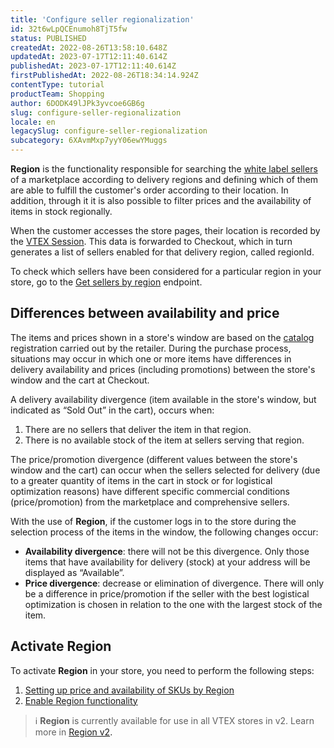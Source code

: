 ```yaml
---
title: 'Configure seller regionalization'
id: 32t6wLpQCEnumoh8TjT5fw
status: PUBLISHED
createdAt: 2022-08-26T13:58:10.648Z
updatedAt: 2023-07-17T12:11:40.614Z
publishedAt: 2023-07-17T12:11:40.614Z
firstPublishedAt: 2022-08-26T18:34:14.924Z
contentType: tutorial
productTeam: Shopping
author: 6DODK49lJPk3yvcoe6GB6g
slug: configure-seller-regionalization
locale: en
legacySlug: configure-seller-regionalization
subcategory: 6XAvmMxp7yyY06ewYMuggs
---
```


**Region** is the functionality responsible for searching the [white label sellers](https://help.vtex.com/en/tutorial/seller-white-label--5orlGHyDHGAYciQ64oEgKa#) of a marketplace according to delivery regions and defining which of them are able to fulfill the customer's order according to their location. In addition, through it it is also possible to filter prices and the availability of items in stock regionally.

When the customer accesses the store pages, their location is recorded by the [VTEX Session](https://help.vtex.com/en/tutorial/vtex-session-visao-geral-do-sistema-de-sessoes--6C4Edou6bYqqEAOCAg2MQQ#). This data is forwarded to Checkout, which in turn generates a list of sellers enabled for that delivery region, called regionId.

To check which sellers have been considered for a particular region in your store, go to the [Get sellers by region](https://developers.vtex.com/vtex-rest-api/reference/getsellersbyregion) endpoint.

## Differences between availability and price

The items and prices shown in a store's window are based on the [catalog](https://help.vtex.com/en/tracks/catalogo-101--5AF0XfnjfWeopIFBgs3LIQ/3rA2tTpIoEXdv2nzC27zxR#) registration carried out by the retailer. During the purchase process, situations may occur in which one or more items have differences in delivery availability and prices (including promotions) between the store's window and the cart at Checkout.

A delivery availability divergence (item available in the store's window, but indicated as “Sold Out” in the cart), occurs when:

1. There are no sellers that deliver the item in that region.
2. There is no available stock of the item at sellers serving that region.

The price/promotion divergence (different values ​​between the store's window and the cart) can occur when the sellers selected for delivery (due to a greater quantity of items in the cart in stock or for logistical optimization reasons) have different specific commercial conditions (price/promotion) from the marketplace and comprehensive sellers.

With the use of **Region**, if the customer logs in to the store during the selection process of the items in the window, the following changes occur:
- **Availability divergence**: there will not be this divergence. Only those items that have availability for delivery (stock) at your address will be displayed as “Available”.
- **Price divergence**: decrease or elimination of divergence. There will only be a difference in price/promotion if the seller with the best logistical optimization is chosen in relation to the one with the largest stock of the item.

## Activate Region

To activate **Region** in your store, you need to perform the following steps:

1. [Setting up price and availability of SKUs by Region](https://help.vtex.com/en/tutorial/setting-up-price-and-availability-of-skus-by-region--12ne58BmvYsYuGsimmugoc#)
2. [Enable Region functionality](https://developers.vtex.com/docs/guides/enable-the-region-for-skus)

>ℹ️ **Region** is currently available for use in all VTEX stores in v2. Learn more in <a href="https://developers.vtex.com/vtex-developer-docs/changelog/region-v2-release">Region v2<a/>.
